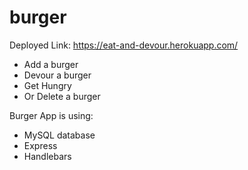 # burger

Deployed Link: https://eat-and-devour.herokuapp.com/


- Add a burger
- Devour a burger
- Get Hungry
- Or Delete a burger

Burger App is using:

- MySQL database
- Express
- Handlebars